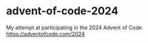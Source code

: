 # advent-of-code-2024
My attempt at participating in the 2024 Advent of Code https://adventofcode.com/2024
